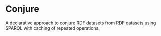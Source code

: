 # Conjure
A declarative approach to conjure RDF datasets from RDF datasets using SPARQL with caching of repeated operations.
